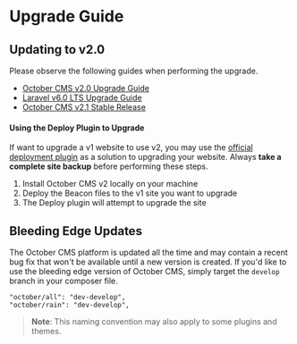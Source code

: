 # Upgrade Guide

## Updating to v2.0

Please observe the following guides when performing the upgrade.

- [October CMS v2.0 Upgrade Guide](https://octobercms.com/support/article/rn-13)
- [Laravel v6.0 LTS Upgrade Guide](https://octobercms.com/support/article/rn-11)
- [October CMS v2.1 Stable Release](https://octobercms.com/support/article/rn-27)

#### Using the Deploy Plugin to Upgrade

If want to upgrade a v1 website to use v2, you may use the [official deployment plugin](https://octobercms.com/plugin/rainlab-deploy) as a solution to upgrading your website. Always **take a complete site backup** before performing these steps.

1. Install October CMS v2 locally on your machine
1. Deploy the Beacon files to the v1 site you want to upgrade
1. The Deploy plugin will attempt to upgrade the site

## Bleeding Edge Updates

The October CMS platform is updated all the time and may contain a recent bug fix that won't be available until a new version is created. If you'd like to use the bleeding edge version of October CMS, simply target the `develop` branch in your composer file.

    "october/all": "dev-develop",
    "october/rain": "dev-develop",

> **Note**: This naming convention may also apply to some plugins and themes.
